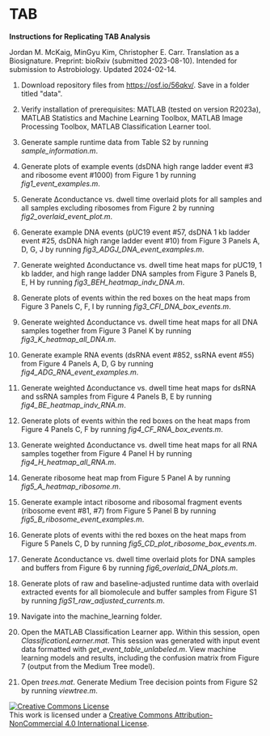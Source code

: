 # TAB
**Instructions for Replicating TAB Analysis**

Jordan M. McKaig, MinGyu Kim, Christopher E. Carr. Translation as a Biosignature. Preprint: bioRxiv (submitted 2023-08-10). Intended for submission to Astrobiology. Updated 2024-02-14.

1. Download repository files from https://osf.io/56qkv/. Save in a folder titled "data". 

2. Verify installation of prerequisites: MATLAB (tested on version R2023a), MATLAB Statistics and Machine Learning Toolbox, MATLAB Image Processing Toolbox, MATLAB Classification Learner tool.

3. Generate sample runtime data from Table S2 by running *sample_information.m*.

4. Generate plots of example events (dsDNA high range ladder event #3 and ribosome event #1000) from Figure 1 by running *fig1_event_examples.m*.

5. Generate Δconductance vs. dwell time overlaid plots for all samples and all samples excluding ribosomes from Figure 2 by running *fig2_overlaid_event_plot.m*.

6. Generate example DNA events (pUC19 event #57, dsDNA 1 kb ladder event #25, dsDNA high range ladder event #10) from Figure 3 Panels A, D, G, J by running *fig3_ADGJ_DNA_event_examples.m*.

7. Generate weighted Δconductance vs. dwell time heat maps for pUC19, 1 kb ladder, and high range ladder DNA samples from Figure 3 Panels B, E, H by running *fig3_BEH_heatmap_indv_DNA.m*.

8. Generate plots of events within the red boxes on the heat maps from Figure 3 Panels C, F, I by running *fig3_CFI_DNA_box_events.m*.

9. Generate weighted Δconductance vs. dwell time heat maps for all DNA samples together from Figure 3 Panel K by running *fig3_K_heatmap_all_DNA.m*.

10. Generate example RNA events (dsRNA event #852, ssRNA event #55) from Figure 4 Panels A, D, G by running *fig4_ADG_RNA_event_examples.m*. 

11. Generate weighted Δconductance vs. dwell time heat maps for dsRNA and ssRNA samples from Figure 4 Panels B, E by running *fig4_BE_heatmap_indv_RNA.m*.

12. Generate plots of events within the red boxes on the heat maps from Figure 4 Panels C, F by running *fig4_CF_RNA_box_events.m*.

13. Generate weighted Δconductance vs. dwell time heat maps for all RNA samples together from Figure 4 Panel H by running *fig4_H_heatmap_all_RNA.m*.

14. Generate ribosome heat map from Figure 5 Panel A by running *fig5_A_heatmap_ribosome.m*.

15. Generate example intact ribosome and ribosomal fragment events (ribosome event #81, #7) from Figure 5 Panel B by running *fig5_B_ribosome_event_examples.m*.

16. Generate plots of events withi the red boxes on the heat maps from Figure 5 Panels C, D by running *fig5_CD_plot_ribosome_box_events.m*.

17. Generate Δconductance vs. dwell time overlaid plots for DNA samples and buffers from Figure 6 by running *fig6_overlaid_DNA_plots.m*.

18. Generate plots of raw and baseline-adjusted runtime data with overlaid extracted events for all biomolecule and buffer samples from Figure S1 by running *figS1_raw_adjusted_currents.m*.

19. Navigate into the machine_learning folder.

20. Open the MATLAB Classification Learner app. Within this session, open *ClassificationLearner.mat*. This session was generated with input event data formatted with *get_event_table_unlabeled.m*. View machine learning models and results, including the confusion matrix from Figure 7 (output from the Medium Tree model).

21. Open *trees.mat*. Generate Medium Tree decision points from Figure S2 by running *viewtree.m*.

<a rel="license" href="http://creativecommons.org/licenses/by-nc/4.0/"><img alt="Creative Commons License" style="border-width:0" src="https://i.creativecommons.org/l/by-nc/4.0/88x31.png" /></a><br />This work is licensed under a <a rel="license" href="http://creativecommons.org/licenses/by-nc/4.0/">Creative Commons Attribution-NonCommercial 4.0 International License</a>.
